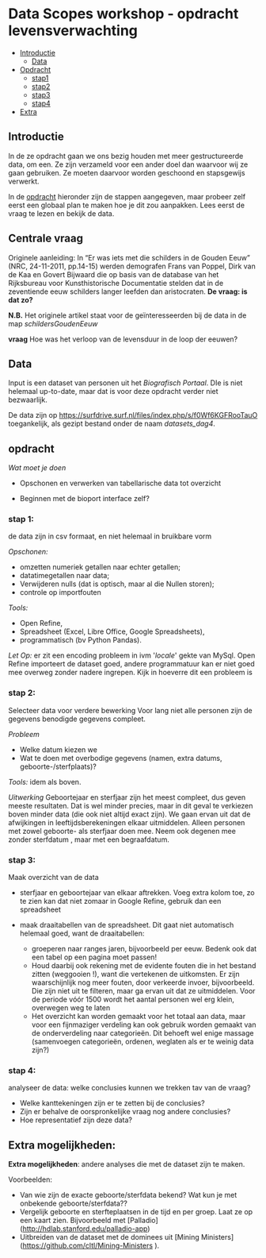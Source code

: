# Data Scopes workshop - opdracht levensverwachting

+ [Introductie](#intro)
    + [Data](#data)
+ [Opdracht](#opdracht)
	+ [stap1](#stap1)
	+ [stap2](#stap2)
	+ [stap3](#stap3)
	+ [stap4](#stap4)
+ [Extra](#extra)


<a href="intro"></a>
## Introductie

In de ze opdracht gaan we ons bezig houden met meer gestructureerde data, om een. Ze zijn verzameld voor een ander doel dan waarvoor wij ze gaan gebruiken. Ze moeten daarvoor worden geschoond en stapsgewijs verwerkt.

In de <a href="#opdracht">opdracht</a> hieronder zijn de stappen aangegeven, maar probeer zelf eerst een globaal plan te maken hoe je dit zou aanpakken. Lees eerst de vraag te lezen en bekijk de data.


## Centrale vraag
Originele aanleiding: In “Er was iets met die schilders in de Gouden Eeuw” (NRC, 24-11-2011, pp.14-15) werden demografen Frans van Poppel, Dirk van de Kaa en Govert Bijwaard die op basis van de database van het Rijksbureau voor Kunsthistorische Documentatie stelden dat in de zeventiende eeuw schilders langer leefden dan aristocraten. **De vraag: is dat zo?**

__N.B.__ Het originele artikel staat voor de geïnteresseerden bij de data in de map _schildersGoudenEeuw_

**vraag**
Hoe was het verloop van de levensduur in de loop der eeuwen?


## Data
Input is een dataset van personen uit het _Biografisch Portaal_. DIe is niet helemaal up-to-date, maar dat is voor deze opdracht verder niet bezwaarlijk.

De data zijn op <a href="https://surfdrive.surf.nl/files/index.php/s/f0Wf6KGFRooTauO">https://surfdrive.surf.nl/files/index.php/s/f0Wf6KGFRooTauO</a> toegankelijk, als gezipt bestand onder de naam *datasets_dag4*.

<a href="#opdracht"></a>
## opdracht
_Wat moet je doen_
- Opschonen en verwerken van tabellarische data tot overzicht

- Beginnen met de bioport interface zelf?

<a href="#stap1"></a>
### stap 1:
de data zijn in csv formaat, en niet helemaal in bruikbare vorm

_Opschonen:_
+ omzetten numeriek getallen naar echter getallen;
+ datatimegetallen naar data;
+ Verwijderen nulls (dat is optisch, maar al die Nullen storen);
+ controle op importfouten

_Tools:_
+ Open Refine,
+ Spreadsheet (Excel, Libre Office, Google Spreadsheets),
+ programmatisch (bv Python Pandas).

*Let Op:* er zit een encoding probleem in ivm '_locale_' gekte van MySql. Open Refine importeert de dataset goed, andere programmatuur kan er niet goed mee overweg zonder nadere ingrepen. Kijk in hoeverre dit een probleem is

<a href="#stap2"></a>
### stap 2:
Selecteer data voor verdere bewerking
Voor lang niet alle personen zijn de gegevens benodigde gegevens compleet.

_Probleem_
+ Welke datum kiezen we
+ Wat te doen met overbodige gegevens (namen, extra datums,  geboorte-/sterfplaats)?

_Tools:_ idem als boven.

_Uitwerking_
Geboortejaar en sterfjaar zijn het meest compleet, dus geven meeste resultaten. Dat is wel minder precies, maar in dit geval te verkiezen boven minder data (die ook niet altijd exact zijn). We gaan ervan uit dat de afwijkingen in leeftijdsberekeningen elkaar uitmiddelen. Alleen personen met zowel geboorte- als sterfjaar doen mee. Neem ook degenen mee zonder sterfdatum , maar met een begraafdatum.

<a href="#stap3"></a>
### stap 3:
Maak overzicht van de data

+ sterfjaar en geboortejaar van elkaar aftrekken. Voeg extra kolom toe, zo te zien kan dat niet zomaar in Google Refine, gebruik dan een spreadsheet

+ maak draaitabellen van de spreadsheet. Dit gaat niet automatisch helemaal goed, want de draaitabellen:
  + groeperen naar ranges jaren, bijvoorbeeld per eeuw. Bedenk ook dat een tabel op een pagina moet passen!
  + Houd daarbij ook rekening met de evidente fouten die in het bestand zitten (weggooien !), want die vertekenen de uitkomsten. Er zijn waarschijnlijk nog meer fouten, door verkeerde invoer, bijvoorbeeld. Die zijn niet uit te filteren, maar ga ervan uit dat ze uitmiddelen. Voor de periode vóór 1500 wordt het aantal personen wel erg klein, overwegen weg te laten
  + Het overzicht kan worden gemaakt voor het totaal aan data, maar voor een fijnmaziger verdeling kan ook gebruik worden gemaakt van de onderverdeling naar categorieën. Dit behoeft wel enige massage (samenvoegen categorieën, ordenen, weglaten als er te weinig data zijn?)

<a href="#stap4"></a>
### stap 4:
analyseer de data:
welke conclusies kunnen we trekken tav van de vraag?

+ Welke kanttekeningen zijn er te zetten bij de conclusies?
+ Zijn er behalve de oorspronkelijke vraag nog andere conclusies?
+ Hoe representatief zijn deze data?


<a href="#extra"></a>
## Extra mogelijkheden:

**Extra mogelijkheden**: andere analyses die met de dataset zijn te maken.

Voorbeelden:
- Van wie zijn de exacte geboorte/sterfdata bekend? Wat kun je met onbekende geboorte/sterfdata??
- Vergelijk geboorte en sterfteplaatsen in de tijd en per groep. Laat ze op een kaart zien. Bijvoorbeeld met [Palladio] (http://hdlab.stanford.edu/palladio-app)
- Uitbreiden van de dataset met de dominees uit [Mining Ministers] (https://github.com/cltl/Mining-Ministers ).
